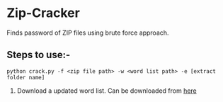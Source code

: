 # Zip-Cracker

Finds password of ZIP files using brute force approach.

## Steps to use:-

```
python crack.py -f <zip file path> -w <word list path> -e [extract folder name]
```

1. Download a updated word list.
   Can be downloaded from
   [here](https://crackstation.net/crackstation-wordlist-password-cracking-dictionary.htm)
